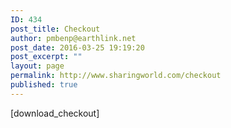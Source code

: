 ```yaml
---
ID: 434
post_title: Checkout
author: pmbenp@earthlink.net
post_date: 2016-03-25 19:19:20
post_excerpt: ""
layout: page
permalink: http://www.sharingworld.com/checkout
published: true
---
```

[download_checkout]